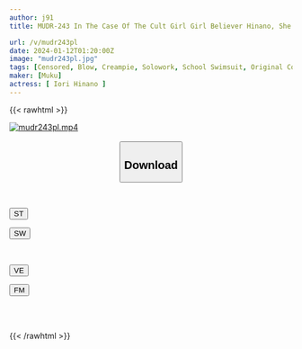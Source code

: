 ```yaml
---
author: j91
title: MUDR-243 In The Case Of The Cult Girl Girl Believer Hinano, She Is Creampied By The Hot Girl Believer Who Still Has Sunburn Marks! Hinano Iori

url: /v/mudr243pl
date: 2024-01-12T01:20:00Z
image: "mudr243pl.jpg"
tags: [Censored, Blow, Creampie, Solowork, School Swimsuit, Original Collaboration, Sun tan	]
maker: [Muku]
actress: [ Iori Hinano ]
---
```



{{< rawhtml >}}

<div class="video" data-videoid="6Pz4DzoOYBS9MDp">
    <a href="javascript:;">
        <img src="/v/mudr243pl/mudr243pl.jpg" width="WIDTH" height="HEIGHT" alt="mudr243pl.mp4" loading="lazy">
    </a>
</div>

<script type="text/javascript" src="https://j91.asia/asset/on-demand-st.js"></script>

<br>
  <link rel="stylesheet" href="https://j91.asia/asset/bs5.css">
  
  <center>
  <button class="btn btn-primary" type="button" data-bs-toggle="collapse" data-bs-target=".multi-collapse" aria-expanded="false" aria-controls="multiCollapseExample1 multiCollapseExample2"><h2>Download</h2></button></center>
</p>
<div class="row">
  <div class="col">
    <div class="collapse multi-collapse" id="multiCollapseExample1">
      <div class="card card-body">
	      	      <br>
<div class="buttons">  
<p><a href="https://streamtape.to/v/6Pz4DzoOYBS9MDp" target="_blank"><button class="btn-hover color-3"><i class="fa fa-download"></i> ST</button></a></p>
<p><a href="https://flaswish.com/5dvwagbktuyi" target="_blank"><button class="btn-hover color-2"><i class="fa fa-download"></i> SW</button></a></p></div>
    </div>
  </div>
</div>
  <div class="col">
    <div class="collapse multi-collapse" id="multiCollapseExample2">
      <div class="card card-body">
	      <br>
<div class="buttons">
<p><a href="javascript:;" target="_blank"><button class="btn-hover color-9"><i class="fa fa-download"></i> VE</button></a></p>
<p><a href="javascript:;" target="_blank"><button class="btn-hover color-8"><i class="fa fa-download"></i> FM</button></a></p></div>
<br><br>
      </div>
    </div>
  </div>
</div>

{{< /rawhtml >}}